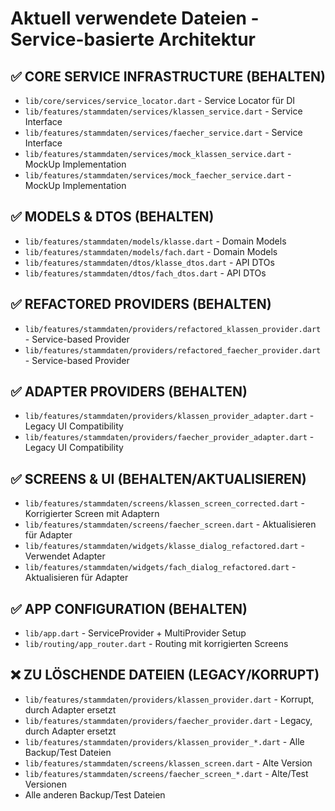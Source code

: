 # Aktuell verwendete Dateien - Service-basierte Architektur

## ✅ CORE SERVICE INFRASTRUCTURE (BEHALTEN)
- `lib/core/services/service_locator.dart` - Service Locator für DI
- `lib/features/stammdaten/services/klassen_service.dart` - Service Interface
- `lib/features/stammdaten/services/faecher_service.dart` - Service Interface 
- `lib/features/stammdaten/services/mock_klassen_service.dart` - MockUp Implementation
- `lib/features/stammdaten/services/mock_faecher_service.dart` - MockUp Implementation

## ✅ MODELS & DTOS (BEHALTEN)
- `lib/features/stammdaten/models/klasse.dart` - Domain Models
- `lib/features/stammdaten/models/fach.dart` - Domain Models
- `lib/features/stammdaten/dtos/klasse_dtos.dart` - API DTOs
- `lib/features/stammdaten/dtos/fach_dtos.dart` - API DTOs

## ✅ REFACTORED PROVIDERS (BEHALTEN)
- `lib/features/stammdaten/providers/refactored_klassen_provider.dart` - Service-based Provider
- `lib/features/stammdaten/providers/refactored_faecher_provider.dart` - Service-based Provider

## ✅ ADAPTER PROVIDERS (BEHALTEN)
- `lib/features/stammdaten/providers/klassen_provider_adapter.dart` - Legacy UI Compatibility
- `lib/features/stammdaten/providers/faecher_provider_adapter.dart` - Legacy UI Compatibility

## ✅ SCREENS & UI (BEHALTEN/AKTUALISIEREN)
- `lib/features/stammdaten/screens/klassen_screen_corrected.dart` - Korrigierter Screen mit Adaptern
- `lib/features/stammdaten/screens/faecher_screen.dart` - Aktualisieren für Adapter
- `lib/features/stammdaten/widgets/klasse_dialog_refactored.dart` - Verwendet Adapter
- `lib/features/stammdaten/widgets/fach_dialog_refactored.dart` - Aktualisieren für Adapter

## ✅ APP CONFIGURATION (BEHALTEN)
- `lib/app.dart` - ServiceProvider + MultiProvider Setup
- `lib/routing/app_router.dart` - Routing mit korrigierten Screens

## ❌ ZU LÖSCHENDE DATEIEN (LEGACY/KORRUPT)
- `lib/features/stammdaten/providers/klassen_provider.dart` - Korrupt, durch Adapter ersetzt
- `lib/features/stammdaten/providers/faecher_provider.dart` - Legacy, durch Adapter ersetzt
- `lib/features/stammdaten/providers/klassen_provider_*.dart` - Alle Backup/Test Dateien
- `lib/features/stammdaten/screens/klassen_screen.dart` - Alte Version
- `lib/features/stammdaten/screens/faecher_screen_*.dart` - Alte/Test Versionen
- Alle anderen Backup/Test Dateien
